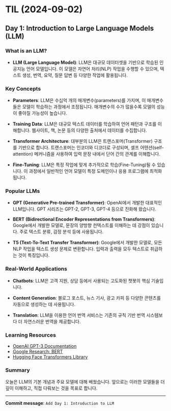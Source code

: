 # TIL (2024-09-02)

## Day 1: Introduction to Large Language Models (LLM)

### What is an LLM?
- **LLM (Large Language Model)**: LLM은 대규모 데이터셋을 기반으로 학습된 인공지능 언어 모델입니다. 이 모델은 자연어 처리(NLP) 작업을 수행할 수 있으며, 텍스트 생성, 번역, 요약, 질문 답변 등 다양한 작업에 활용됩니다.

### Key Concepts
- **Parameters**: LLM은 수십억 개의 매개변수(parameters)를 가지며, 이 매개변수들은 모델이 학습하는 과정에서 조정됩니다. 매개변수의 수가 많을수록 모델의 성능이 좋아질 가능성이 높습니다.
  
- **Training Data**: LLM은 대규모 텍스트 데이터를 학습하여 언어 패턴과 구조를 이해합니다. 웹사이트, 책, 논문 등의 다양한 출처에서 데이터를 수집합니다.

- **Transformer Architecture**: 대부분의 LLM은 트랜스포머(Transformer) 구조를 기반으로 합니다. 트랜스포머는 인코더와 디코더로 구성되며, 셀프 어텐션(self-attention) 메커니즘을 사용하여 입력 문장 내에서 단어 간의 관계를 이해합니다.

- **Fine-Tuning**: LLM은 특정 작업에 맞게 추가적으로 학습(Fine-Tuning)될 수 있습니다. 이 과정에서 일반적인 언어 모델이 특정 도메인이나 응용 프로그램에 최적화됩니다.

### Popular LLMs
- **GPT (Generative Pre-trained Transformer)**: OpenAI에서 개발한 대표적인 LLM입니다. GPT 시리즈는 GPT-2, GPT-3, GPT-4 등으로 진화해 왔습니다.
  
- **BERT (Bidirectional Encoder Representations from Transformers)**: Google에서 개발한 모델로, 문장의 양방향 컨텍스트를 이해하는 데 강점이 있습니다. 주로 텍스트 분류, 감정 분석 등에 사용됩니다.

- **T5 (Text-To-Text Transfer Transformer)**: Google에서 개발한 모델로, 모든 NLP 작업을 텍스트 생성 문제로 변환합니다. 입력과 출력을 모두 텍스트로 취급하는 것이 특징입니다.

### Real-World Applications
- **Chatbots**: LLM은 고객 지원, 상담 등에서 사용되는 고도화된 챗봇의 핵심 기술입니다.
  
- **Content Generation**: 블로그 포스트, 뉴스 기사, 광고 카피 등 다양한 콘텐츠를 자동으로 생성하는 데 사용됩니다.

- **Translation**: LLM을 이용한 언어 번역 서비스는 기존의 규칙 기반 번역 시스템보다 더 자연스러운 번역을 제공합니다.

### Learning Resources
- [OpenAI GPT-3 Documentation](https://beta.openai.com/docs/)
- [Google Research: BERT](https://github.com/google-research/bert)
- [Hugging Face Transformers Library](https://huggingface.co/transformers/)

### Summary
오늘은 LLM의 기본 개념과 주요 모델에 대해 배웠습니다. 앞으로는 이러한 모델들을 더 깊이 이해하고, 직접 다뤄보는 것을 목표로 합니다.

---

**Commit message**: `Add Day 1: Introduction to LLM`

